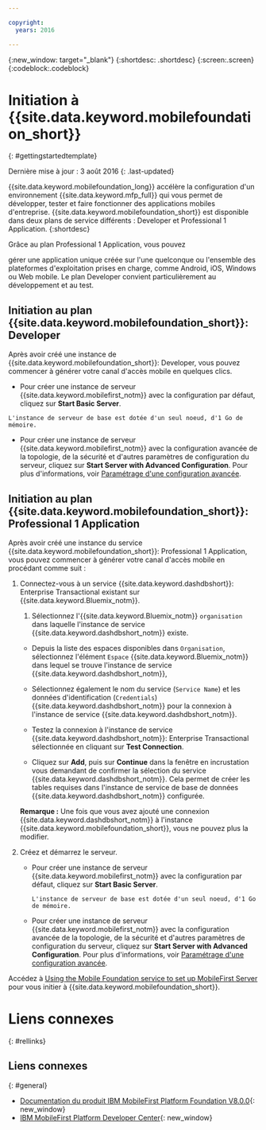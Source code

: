 ```yaml
---

copyright:
  years: 2016

---
```


{:new_window: target="_blank"}
{:shortdesc: .shortdesc}
{:screen:.screen}
{:codeblock:.codeblock}

# Initiation à {{site.data.keyword.mobilefoundation_short}}
{: #gettingstartedtemplate}

Dernière mise à jour : 3 août 2016
{: .last-updated}

{{site.data.keyword.mobilefoundation_long}} accélère la
configuration d'un environnement {{site.data.keyword.mfp_full}} qui
vous permet de développer, tester et faire fonctionner des applications mobiles
d'entreprise. {{site.data.keyword.mobilefoundation_short}} est
disponible dans deux plans de service différents : Developer et
Professional 1 Application.
{:shortdesc}

<!-- The Professional 1 Application plan allows the {{site.data.keyword.mobilefoundation_short}} server to be deployed on a scalable container group.--> Grâce au plan Professional 1 Application, vous pouvez
gérer une application unique créée sur l'une quelconque ou l'ensemble des plateformes d'exploitation prises
en charge, comme Android, iOS, Windows ou Web mobile. Le plan Developer <!-- does not support {{site.data.keyword.mobilefoundation_short}} deployment on a container group with more than 1 node. This plan --> convient particulièrement au développement et au test.

## Initiation au plan {{site.data.keyword.mobilefoundation_short}}: Developer

Après avoir créé une instance de
{{site.data.keyword.mobilefoundation_short}}: Developer, vous pouvez
commencer à générer votre canal d'accès mobile en quelques clics.

*	Pour créer une instance de serveur
{{site.data.keyword.mobilefirst_notm}} avec la configuration par
défaut, cliquez sur **Start Basic Server**.

  `L'instance de serveur de base est dotée d'un seul noeud, d'1 Go de mémoire.`

* Pour créer une instance de serveur
{{site.data.keyword.mobilefirst_notm}} avec la configuration
avancée de la topologie, de la sécurité et d'autres paramètres de
configuration du serveur, cliquez sur **Start Server with Advanced Configuration**. Pour
plus d'informations, voir
[Paramétrage
d'une configuration avancée](c_using_mfs_p1.html#using_mfs_advanced_p1).

## Initiation au plan {{site.data.keyword.mobilefoundation_short}}: Professional 1 Application

Après avoir créé une instance du service
{{site.data.keyword.mobilefoundation_short}}: Professional 1
Application, vous pouvez commencer à générer votre canal d'accès mobile en
procédant comme suit :

1.  Connectez-vous à un service
{{site.data.keyword.dashdbshort}}: Enterprise Transactional
existant sur {{site.data.keyword.Bluemix_notm}}.

    1.  Sélectionnez l'{{site.data.keyword.Bluemix_notm}} `organisation` dans laquelle l'instance de service {{site.data.keyword.dashdbshort_notm}} existe. 

    + Depuis la liste des espaces disponibles dans `Organisation`, sélectionnez l'élément `Espace` {{site.data.keyword.Bluemix_notm}} dans lequel se trouve l'instance de service {{site.data.keyword.dashdbshort_notm}},

    + Sélectionnez également le nom du service (`Service
Name`) et les données d'identification
(`Credentials`) {{site.data.keyword.dashdbshort_notm}}
pour la connexion à l'instance de service
{{site.data.keyword.dashdbshort_notm}}.

    + Testez la connexion à l'instance de service
{{site.data.keyword.dashdbshort_notm}}: Enterprise Transactional
sélectionnée en cliquant sur **Test Connection**.

    + Cliquez sur **Add**, puis sur
**Continue** dans la fenêtre en incrustation vous demandant
de confirmer la sélection du service {{site.data.keyword.dashdbshort_notm}}. Cela permet de créer les tables requises dans l'instance de service de base de
données {{site.data.keyword.dashdbshort_notm}} configurée.

    **Remarque :** Une fois que vous avez ajouté une connexion {{site.data.keyword.dashdbshort_notm}} à l'instance {{site.data.keyword.mobilefoundation_short}}, vous ne pouvez plus la modifier. 

2.  Créez et démarrez le serveur.

    * Pour créer une instance de serveur
{{site.data.keyword.mobilefirst_notm}} avec la configuration par
défaut, cliquez sur **Start Basic Server**.

      `L'instance de serveur de base est dotée d'un seul noeud, d'1 Go de mémoire.`

    * Pour créer une instance de serveur
{{site.data.keyword.mobilefirst_notm}} avec la configuration avancée de
la topologie, de la sécurité et d'autres paramètres de configuration du
serveur, cliquez sur **Start Server with Advanced
Configuration**. Pour plus d'informations, voir
[Paramétrage d'une
configuration avancée](c_using_mfs_p2.html#using_mfs_advanced_p2).

Accédez à [Using the Mobile Foundation service to set up MobileFirst Server<!-- on IBM Containers-->](https://mobilefirstplatform.ibmcloud.com/tutorials/en/foundation/8.0/ibm-containers/using-mobile-foundation/) pour vous initier à {{site.data.keyword.mobilefoundation_short}}.


# Liens connexes
{: #rellinks}

## Liens connexes
{: #general}

*	[Documentation
du produit IBM MobileFirst Platform Foundation V8.0.0](https://www.ibm.com/support/knowledgecenter/SSHS8R_8.0.0/wl_welcome.html){: new_window}
*	[IBM MobileFirst Platform Developer Center](https://mobilefirstplatform.ibmcloud.com){: new_window}
